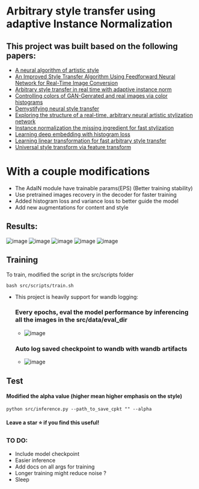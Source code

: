 # Arbitrary style transfer using adaptive Instance Normalization

## This project was built based on the following papers:

 * [ A neural algorithm of artistic style](https://arxiv.org/abs/1508.06576)
 * [ An Improved Style Transfer Algorithm Using Feedforward Neural Network for Real-Time Image Conversion](https://www.mdpi.com/2071-1050/11/20/5673)
 * [ Arbitrary style transfer in real time with adaptive instance norm](https://arxiv.org/abs/1703.06868)
 * [ Controlling colors of GAN-Genrated and real images via color histograms](https://arxiv.org/abs/2011.11731)
 * [ Demystifying neural style transfer](https://arxiv.org/abs/1701.01036)
 * [ Exploring the structure of a real-time, arbitrary neural artistic stylization network](https://arxiv.org/abs/1705.06830)
 * [ Instance normalization the missing ingredient for fast stylization](https://arxiv.org/abs/1607.08022)
 * [ Learning deep embedding with histogram loss](https://arxiv.org/abs/1611.00822)
 * [ Learning linear transformation for fast arbitrary style transfer](https://arxiv.org/abs/1808.04537)
 * [ Universal style transform via feature transform](https://arxiv.org/abs/1705.08086)

# With a couple modifications
  * The AdaIN module have trainable params(EPS) (Better training stability)
  * Use pretrained images recovery in the decoder for faster training
  * Added histogram loss and variance loss to better guide the model
  * Add new augmentations for content and style

## Results:
  ![image](https://github.com/vTuanpham/Style_transfer/assets/82665400/be3aef53-6ff2-42cd-8ff7-1e00c3dedabf)
  ![image](https://github.com/vTuanpham/Style_transfer/assets/82665400/94db9f2c-d569-4890-9b4b-cf574e399f6e)
  ![image](https://github.com/vTuanpham/Style_transfer/assets/82665400/5cccd992-abe5-480b-9981-fc4f8aaee884)
  ![image](https://github.com/vTuanpham/Style_transfer/assets/82665400/16e6929a-860c-4038-8df0-924a98331cc7)
  ![image](https://github.com/vTuanpham/Style_transfer/assets/82665400/ebc3b5e4-9b27-4e78-b0cf-261562fb764b)

## Training
  To train, modified the script in the src/scripts folder
  ```
  bash src/scripts/train.sh 
  ```

  * This project is heavily support for wandb logging:
    ### Every epochs, eval the model performance by inferencing all the images in the src/data/eval_dir   
    * ![image](https://github.com/vTuanpham/Style_transfer/assets/82665400/051c1ed1-2402-4b70-84dd-aab9711afb39)
    ### Auto log saved checkpoint to wandb with wandb artifacts
    * ![image](https://github.com/vTuanpham/Style_transfer/assets/82665400/a3838187-fb5a-4983-bce7-6ee8a23f5603)

## Test
  #### Modified the alpha value (higher mean higher emphasis on the style)
  ```
  python src/inference.py --path_to_save_cpkt "" --alpha 
  ```

#### Leave a star ⭐ if you find this useful!

### TO DO:
  * Include model checkpoint
  * Easier inference
  * Add docs on all args for training
  * Longer training might reduce noise ?
  * Sleep
   




